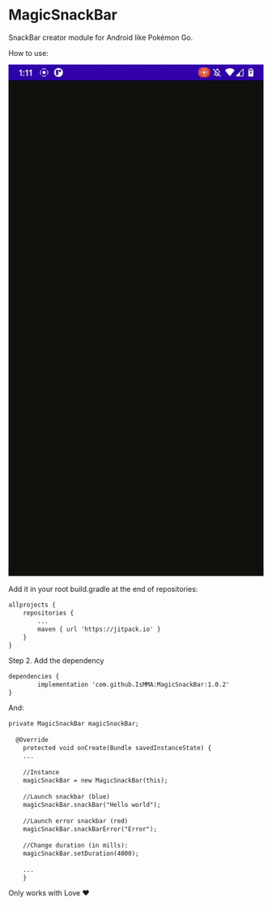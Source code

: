 # MagicSnackBar
SnackBar creator module for Android like Pokémon Go.

How to use:

![alt text](https://github.com/IsMMA/MagicSnackBar/blob/main/example.gif "SnackBar")


Add it in your root build.gradle at the end of repositories:

	allprojects {
		repositories {
			...
			maven { url 'https://jitpack.io' }
		}
	}

Step 2. Add the dependency

	dependencies {
	        implementation 'com.github.IsMMA:MagicSnackBar:1.0.2'
	}



And:

 	private MagicSnackBar magicSnackBar;
 
	  @Override
	    protected void onCreate(Bundle savedInstanceState) {
		...
		
		//Instance
		magicSnackBar = new MagicSnackBar(this);
		
		//Launch snackbar (blue)
		magicSnackBar.snackBar("Hello world");
		
		//Launch error snackbar (red)
		magicSnackBar.snackBarError("Error");
		
		//Change duration (in mills):
		magicSnackBar.setDuration(4000);
		
		...
	    }

Only works with Love ❤️
